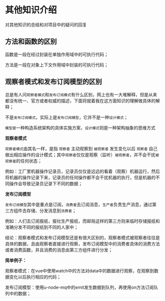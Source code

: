# 其他知识介绍

对其他知识的总结和对项目中的疑问的回复

## 方法和函数的区别

函数是一段在经过封装在单独作用域中的可执行代码；

方法是一段在对象上下文作用域中封装的可执行代码；

## 观察者模式和发布订阅模型的区别

总是有人问`观察者模式`和`发布订阅模式`有什么区别，网上也有一大堆解释，但是从来都没有统一、官方或者权威的描述，下面将就着我在这方面知识的理解做具体的解释；

不是`发布订阅模式`，实际上是`发布订阅模型`，它并不是一种`设计模式`；

`模型是`一种构造系统架构的具体实施方案，`设计模式`则是一种架构抽象的思维方式

**观察者模式**

`观察者模式`由其名一样，是指 `观察者` 主动观察到 `被观察者` 发生变化以后 `观察者` 自己做出相应操作的设计模式；其中`观察者`仅仅是观察（监听）`被观察者`，并不会干扰`被观察者`的任何状态；

例如：工厂里机器操作记录员，记录员仅仅是远远的看着（观察）机器运行，然后将机器的操作记录下来，记录员的任何操作都不会干扰机器的执行，但是机器的不同操作会导致记录员记录下不同的数据；

**发布订阅模型**

`发布订阅模型`其中是重点是订阅，`消费者`去订阅消息，`生产者`负责生产消息，通过第三方组件去存储、分发消息到`消费者`；

例如：人们去订阅报纸，报社生产报纸，而邮局这样的第三方则来临时存储报纸和准确分发不同的报纸到不同的人家中；

结论：观察者模式和发布订阅模型还是有很大区别的，观察者模式被观察者往往是具体的数据，且由观察者直接进行观察，发布订阅模型中的消费者具体的消费方法或者消费函数，并且消费的消息由第三方组件进行分发；

**简单例子：**

观察者模式：在vue中使用watch中的方法对data中的数据进行观察，在观察到数据变化以后执行相应的代码；

发布订阅模型：使用u-node-mq中的emit发生数据到队列，再使用on方法订阅队列中的数据；

